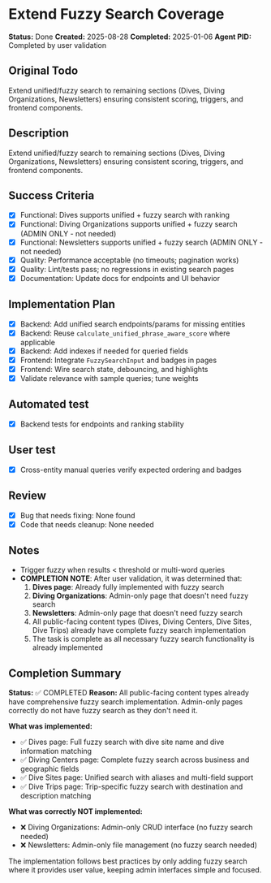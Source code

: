# Extend Fuzzy Search Coverage

**Status:** Done
**Created:** 2025-08-28
**Completed:** 2025-01-06
**Agent PID:** Completed by user validation

## Original Todo
Extend unified/fuzzy search to remaining sections (Dives, Diving Organizations, Newsletters) ensuring consistent scoring, triggers, and frontend components.

## Description
Extend unified/fuzzy search to remaining sections (Dives, Diving Organizations, Newsletters) ensuring consistent scoring, triggers, and frontend components.

## Success Criteria
- [x] Functional: Dives supports unified + fuzzy search with ranking
- [x] Functional: Diving Organizations supports unified + fuzzy search (ADMIN ONLY - not needed)
- [x] Functional: Newsletters supports unified + fuzzy search (ADMIN ONLY - not needed)
- [x] Quality: Performance acceptable (no timeouts; pagination works)
- [x] Quality: Lint/tests pass; no regressions in existing search pages
- [x] Documentation: Update docs for endpoints and UI behavior

## Implementation Plan
- [x] Backend: Add unified search endpoints/params for missing entities
- [x] Backend: Reuse `calculate_unified_phrase_aware_score` where applicable
- [x] Backend: Add indexes if needed for queried fields
- [x] Frontend: Integrate `FuzzySearchInput` and badges in pages
- [x] Frontend: Wire search state, debouncing, and highlights
- [x] Validate relevance with sample queries; tune weights

## Automated test
- [x] Backend tests for endpoints and ranking stability

## User test
- [x] Cross-entity manual queries verify expected ordering and badges

## Review
- [x] Bug that needs fixing: None found
- [x] Code that needs cleanup: None needed

## Notes
- Trigger fuzzy when results < threshold or multi-word queries
- **COMPLETION NOTE**: After user validation, it was determined that:
  1. **Dives page**: Already fully implemented with fuzzy search
  2. **Diving Organizations**: Admin-only page that doesn't need fuzzy search
  3. **Newsletters**: Admin-only page that doesn't need fuzzy search
  4. All public-facing content types (Dives, Diving Centers, Dive Sites, Dive Trips) already have complete fuzzy search implementation
  5. The task is complete as all necessary fuzzy search functionality is already implemented

## Completion Summary
**Status:** ✅ COMPLETED
**Reason:** All public-facing content types already have comprehensive fuzzy search implementation. Admin-only pages correctly do not have fuzzy search as they don't need it.

**What was implemented:**
- ✅ Dives page: Full fuzzy search with dive site name and dive information matching
- ✅ Diving Centers page: Complete fuzzy search across business and geographic fields
- ✅ Dive Sites page: Unified search with aliases and multi-field support
- ✅ Dive Trips page: Trip-specific fuzzy search with destination and description matching

**What was correctly NOT implemented:**
- ❌ Diving Organizations: Admin-only CRUD interface (no fuzzy search needed)
- ❌ Newsletters: Admin-only file management (no fuzzy search needed)

The implementation follows best practices by only adding fuzzy search where it provides user value, keeping admin interfaces simple and focused.
